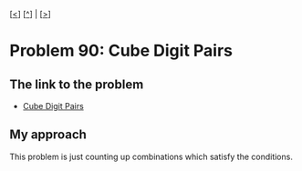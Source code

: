 \[[<](./p0089.md)] \[[^](../README.md)] | \[[>](./p0091.md)]

# Problem 90: Cube Digit Pairs

## The link to the problem

- [Cube Digit Pairs](https://projecteuler.net/problem=90)

## My approach

This problem is just counting up combinations which satisfy the conditions.

